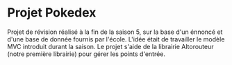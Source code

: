 # Projet Pokedex

Projet de révision réalisé à la fin de la saison 5, sur la base d'un énnoncé et d'une base de donnée fournis par l'école. L'idée était de travailler le modèle MVC introduit durant la saison. Le projet s'aide de la librairie Altorouteur (notre première librairie) pour gérer les points d'entrée.
